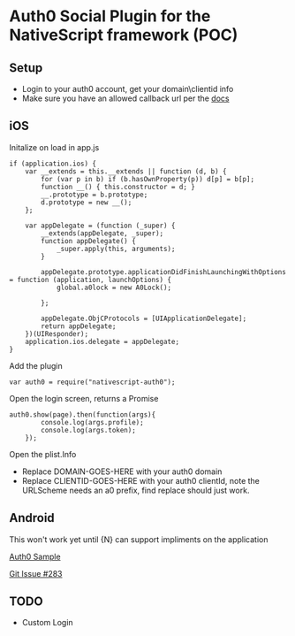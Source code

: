 # Auth0 Social Plugin for the NativeScript framework (POC)

## Setup
- Login to your auth0 account, get your domain\clientid info
- Make sure you have an allowed callback url per the [docs](https://auth0.com/docs/quickstart/native-mobile/ios-objc/aspnet-webapi#before-starting)

## iOS
Initalize on load in app.js
```
if (application.ios) {
    var __extends = this.__extends || function (d, b) {
        for (var p in b) if (b.hasOwnProperty(p)) d[p] = b[p];
        function __() { this.constructor = d; }
        __.prototype = b.prototype;
        d.prototype = new __();
    };
    
    var appDelegate = (function (_super) {
        __extends(appDelegate, _super);
        function appDelegate() {
            _super.apply(this, arguments);
        }
        
        appDelegate.prototype.applicationDidFinishLaunchingWithOptions = function (application, launchOptions) {
            global.a0lock = new A0Lock();
            
        };
        
        appDelegate.ObjCProtocols = [UIApplicationDelegate];
        return appDelegate;
    })(UIResponder);
    application.ios.delegate = appDelegate;
}
```

Add the plugin
```
var auth0 = require("nativescript-auth0");
```

Open the login screen, returns a Promise
```
auth0.show(page).then(function(args){
		console.log(args.profile);
		console.log(args.token);
	});
```
Open the plist.Info
- Replace DOMAIN-GOES-HERE with your auth0 domain
- Replace CLIENTID-GOES-HERE with your auth0 clientId, note the URLScheme needs an a0 prefix, find replace should just work.

## Android

This won't work yet until {N} can support impliments on the application

[Auth0 Sample](https://auth0.com/docs/quickstart/native-mobile/android/aspnet-webapi#3-initialize-lock)

[Git Issue #283](https://github.com/NativeScript/android-runtime/issues/283)

## TODO
- Custom Login

